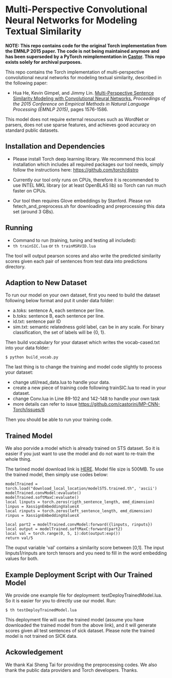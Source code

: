 # Multi-Perspective Convolutional Neural Networks for Modeling Textual Similarity

**NOTE: This repo contains code for the original Torch implementation from the EMNLP 2015 paper. The code is not being maintained anymore and has been superseded by a PyTorch reimplementation in [Castor](https://github.com/castorini/Castor). This repo exists solely for archival purposes.**

This repo contains the Torch implementation of multi-perspective convolutional neural networks for modeling textual similarity, described in the following paper:

+ Hua He, Kevin Gimpel, and Jimmy Lin. [Multi-Perspective Sentence Similarity Modeling with Convolutional Neural Networks.](http://aclweb.org/anthology/D/D15/D15-1181.pdf) *Proceedings of the 2015 Conference on Empirical Methods in Natural Language Processing (EMNLP 2015)*, pages 1576-1586.

This model does not require external resources such as WordNet or parsers, does not use sparse features, and achieves good accuracy on standard public datasets.

Installation and Dependencies
------------

- Please install Torch deep learning library. We recommend this local installation which includes all required packages our tool needs, simply follow the instructions here:
https://github.com/torch/distro

- Currently our tool only runs on CPUs, therefore it is recommended to use INTEL MKL library (or at least OpenBLAS lib) so Torch can run much faster on CPUs. 

- Our tool then requires Glove embeddings by Stanford. Please run fetech_and_preprocess.sh for downloading and preprocessing this data set (around 3 GBs).


Running
------------

- Command to run (training, tuning and testing all included): 
- ``th trainSIC.lua`` or ``th trainMSRVID.lua``

The tool will output pearson scores and also write the predicted similarity scores given each pair of sentences from test data into predictions directory.

Adaption to New Dataset
------------
To run our model on your own dataset, first you need to build the dataset following below format and put it under data folder:

- a.toks: sentence A, each sentence per line.
- b.toks: sentence B, each sentence per line.
- id.txt: sentence pair ID
- sim.txt: semantic relatedness gold label, can be in any scale. For binary classification, the set of labels will be {0, 1}.

Then build vocabulary for your dataset which writes the vocab-cased.txt into your data folder:
```
$ python build_vocab.py
```
The last thing is to change the training and model code slightly to process your dataset:
- change util/read_data.lua to handle your data.
- create a new piece of training code following trainSIC.lua to read in your dataset.
- change Conv.lua in Line 89-102 and 142-148 to handle your own task
- more details can refer to issue https://github.com/castorini/MP-CNN-Torch/issues/6

Then you should be able to run your training code.

Trained Model
-------------
We also porvide a model which is already trained on STS dataset. So it is easier if you just want to use the model and do not want to re-train the whole thing. 

The tarined model download link is [HERE](https://drive.google.com/file/d/0B-lu_eEMkpVxYVdPMldJX3JDVjg/view?usp=sharing). Model file size is 500MB. To use the trained model, then simply use codes below:
```
modelTrained = torch.load("download_local_location/modelSTS.trained.th", 'ascii')
modelTrained.convModel:evaluate()
modelTrained.softMaxC:evaluate()
local linputs = torch.zeros(rigth_sentence_length, emd_dimension)
linpus = XassignEmbeddingValuesX
local rinputs = torch.zeros(left_sentence_length, emd_dimension)
rinpus = XassignEmbeddingValuesX

local part2 = modelTrained.convModel:forward({linputs, rinputs})
local output = modelTrained.softMaxC:forward(part2)
local val = torch.range(0, 5, 1):dot(output:exp()) 
return val/5
```
The ouput variable 'val' contains a similarity score between [0,1]. The input linputs1/rinputs are torch tensors and you need to fill in the word embedding values for both. 

Example Deployment Script with Our Trained Model
-------------
We provide one example file for deployment: testDeployTrainedModel.lua. So it is easier for you to directly use our model. Run:
```
$ th testDeployTrainedModel.lua
```
This deployment file will use the trained model (assume you have downloaded the trained model from the above link), and it will generate scores given all test sentences of sick dataset. Please note the trained model is not trained on SICK data.


Ackowledgement
-------------
We thank Kai Sheng Tai for providing the preprocessing codes. We also thank the public data providers and Torch developers. Thanks.
